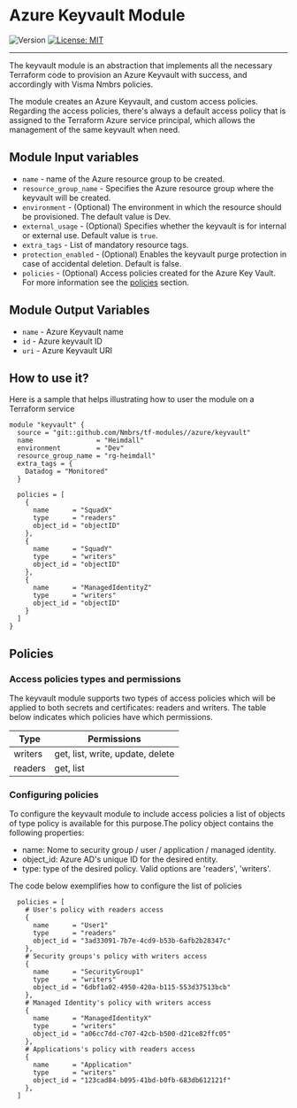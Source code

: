 # Azure Keyvault Module

<p>
  <img alt="Version" src="https://img.shields.io/badge/version-1.0.0-blue.svg" />
  <a href="LICENSE.md" target="_blank">
    <img alt="License: MIT" src="https://img.shields.io/badge/License-MIT-blue.svg" />
  </a>
</p>

---

The keyvault module is an abstraction that implements all the necessary
Terraform code to provision an Azure Keyvault with success, and accordingly with
Visma Nmbrs policies.

The module creates an Azure Keyvault, and custom access policies. Regarding the
access policies, there's always a default access policy that is assigned to the
Terraform Azure service principal, which allows the management of the same
keyvault when need.

## Module Input variables

- `name` - name of the Azure resource group to be created.
- `resource_group_name` - Specifies the Azure resource group where the keyvault will be created.
- `environment` - (Optional) The environment in which the resource should be provisioned. The default value is Dev.
- `external_usage` - (Optional) Specifies whether the keyvault is for internal or external use. Default value is `true`.
- `extra_tags` - List of mandatory resource tags.
- `protection_enabled` - (Optional) Enables the keyvault purge protection in case of accidental deletion. Default is false.
- `policies` - (Optional) Access policies created for the Azure Key Vault. For more information see the [policies](#policies) section.

## Module Output Variables

- `name` - Azure Keyvault name
- `id` - Azure keyvault ID
- `uri` - Azure Keyvault URI

## How to use it?

Here is a sample that helps illustrating how to user the module on a Terraform service

```hcl
module "keyvault" {
  source = "git::github.com/Nmbrs/tf-modules//azure/keyvault"
  name                = "Heimdall"
  environment         = "Dev"
  resource_group_name = "rg-heimdall"
  extra_tags = {
    Datadog = "Monitored"
  }

  policies = [
    {
      name      = "SquadX"
      type      = "readers"
      object_id = "objectID"
    },
    {
      name      = "SquadY"
      type      = "writers"
      object_id = "objectID"
    },
    {
      name      = "ManagedIdentityZ"
      type      = "writers"
      object_id = "objectID"
    }
  ]
}
```

## Policies

### Access policies types and permissions

The keyvault module supports two types of access policies which will be applied to both secrets and certificates: readers and writers. The table below indicates which policies have which permissions.

| Type    | Permissions                      |
| ------- | -------------------------------- |
| writers | get, list, write, update, delete |
| readers | get, list                        |

### Configuring policies

To configure the keyvault module to include access policies a list of objects of type policy is available for this purpose.The policy object contains the following properties:

- name: Nome to security group / user / application / managed identity.
- object_id: Azure AD's unique ID for the desired entity.
- type: type of the desired policy. Valid options are 'readers', 'writers'.

The code below exemplifies how to configure the list of policies

```hcl
  policies = [
    # User's policy with readers access
    {
      name      = "User1"
      type      = "readers"
      object_id = "3ad33091-7b7e-4cd9-b53b-6afb2b28347c"
    },
    # Security groups's policy with writers access
    {
      name      = "SecurityGroup1"
      type      = "writers"
      object_id = "6dbf1a02-4950-420a-b115-553d37513bcb"
    },
    # Managed Identity's policy with writers access
    {
      name      = "ManagedIdentityX"
      type      = "writers"
      object_id = "a06cc7dd-c707-42cb-b500-d21ce82ffc05"
    },
    # Applications's policy with readers access
    {
      name      = "Application"
      type      = "writers"
      object_id = "123cad84-b095-41bd-b0fb-683db612121f"
    },
  ]
```
